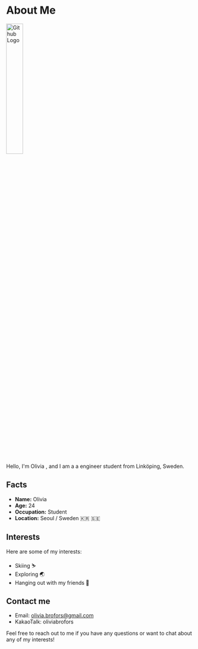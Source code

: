 # About Me


<p align="left">
<img src="https://github.com/oliviabrofors/oliviabrofors/assets/144299127/b0afc640-2dfc-4a83-a98f-90c16c8a53f8" alt="Github Logo" width="30%" /> </p>


Hello, I'm Olivia , and I am a a engineer student from Linköping, Sweden.

## Facts

- **Name:** Olivia
- **Age:** 24
- **Occupation:** Student
- **Location:** Seoul / Sweden 🇰🇷 🇸🇪

## Interests

Here are some of my interests:

- Skiing ⛷️
- Exploring 🌏
- Hanging out with my friends 🍹

## Contact me

- Email: olivia.brofors@gmail.com
- KakaoTalk: oliviabrofors

Feel free to reach out to me if you have any questions or want to chat about any of my interests!

